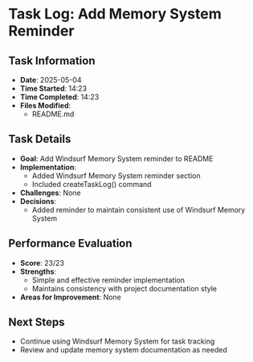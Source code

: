 # Task Log: Add Memory System Reminder

## Task Information
- **Date**: 2025-05-04
- **Time Started**: 14:23
- **Time Completed**: 14:23
- **Files Modified**: 
  - README.md

## Task Details
- **Goal**: Add Windsurf Memory System reminder to README
- **Implementation**: 
  - Added Windsurf Memory System reminder section
  - Included createTaskLog() command
- **Challenges**: None
- **Decisions**: 
  - Added reminder to maintain consistent use of Windsurf Memory System

## Performance Evaluation
- **Score**: 23/23
- **Strengths**: 
  - Simple and effective reminder implementation
  - Maintains consistency with project documentation style
- **Areas for Improvement**: None

## Next Steps
- Continue using Windsurf Memory System for task tracking
- Review and update memory system documentation as needed
